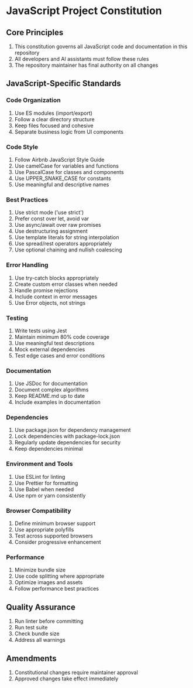 # JavaScript Project Constitution

## Core Principles

1. This constitution governs all JavaScript code and documentation in this repository
2. All developers and AI assistants must follow these rules
3. The repository maintainer has final authority on all changes

## JavaScript-Specific Standards

### Code Organization

1. Use ES modules (import/export)
2. Follow a clear directory structure
3. Keep files focused and cohesive
4. Separate business logic from UI components

### Code Style

1. Follow Airbnb JavaScript Style Guide
2. Use camelCase for variables and functions
3. Use PascalCase for classes and components
4. Use UPPER_SNAKE_CASE for constants
5. Use meaningful and descriptive names

### Best Practices

1. Use strict mode ('use strict')
2. Prefer const over let, avoid var
3. Use async/await over raw promises
4. Use destructuring assignment
5. Use template literals for string interpolation
6. Use spread/rest operators appropriately
7. Use optional chaining and nullish coalescing

### Error Handling

1. Use try-catch blocks appropriately
2. Create custom error classes when needed
3. Handle promise rejections
4. Include context in error messages
5. Use Error objects, not strings

### Testing

1. Write tests using Jest
2. Maintain minimum 80% code coverage
3. Use meaningful test descriptions
4. Mock external dependencies
5. Test edge cases and error conditions

### Documentation

1. Use JSDoc for documentation
2. Document complex algorithms
3. Keep README.md up to date
4. Include examples in documentation

### Dependencies

1. Use package.json for dependency management
2. Lock dependencies with package-lock.json
3. Regularly update dependencies for security
4. Keep dependencies minimal

### Environment and Tools

1. Use ESLint for linting
2. Use Prettier for formatting
3. Use Babel when needed
4. Use npm or yarn consistently

### Browser Compatibility

1. Define minimum browser support
2. Use appropriate polyfills
3. Test across supported browsers
4. Consider progressive enhancement

### Performance

1. Minimize bundle size
2. Use code splitting where appropriate
3. Optimize images and assets
4. Follow performance best practices

## Quality Assurance

1. Run linter before committing
2. Run test suite
3. Check bundle size
4. Address all warnings

## Amendments

1. Constitutional changes require maintainer approval
2. Approved changes take effect immediately
